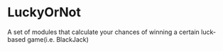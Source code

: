 # LuckyOrNot
A set of modules that calculate your chances of winning a certain luck-based game(i.e. BlackJack)
